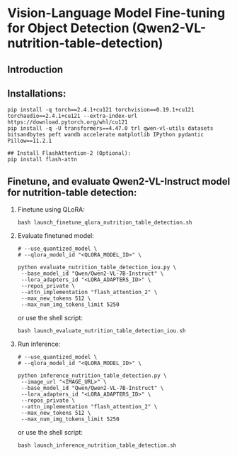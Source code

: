 # Vision-Language Model Fine-tuning for Object Detection (Qwen2-VL-nutrition-table-detection)

## Introduction

## Installations:
```
pip install -q torch==2.4.1+cu121 torchvision==0.19.1+cu121 torchaudio==2.4.1+cu121 --extra-index-url https://download.pytorch.org/whl/cu121
pip install -q -U transformers==4.47.0 trl qwen-vl-utils datasets bitsandbytes peft wandb accelerate matplotlib IPython pydantic Pillow==11.2.1 
```
```
## Install FlashAttention-2 (Optional):
pip install flash-attn
```

## Finetune, and evaluate Qwen2-VL-Instruct model for nutrition-table detection:
1. Finetune using QLoRA:
   ```
   bash launch_finetune_qlora_nutrition_table_detection.sh
   ```
2. Evaluate finetuned model:
   ```
   # --use_quantized_model \
   # --qlora_model_id "<QLORA_MODEL_ID>" \
   
   python evaluate_nutrition_table_detection_iou.py \
    --base_model_id "Qwen/Qwen2-VL-7B-Instruct" \
    --lora_adapters_id "<LORA_ADAPTERS_ID>" \
    --repos_private \
    --attn_implementation "flash_attention_2" \
    --max_new_tokens 512 \
    --max_num_img_tokens_limit 5250
   ```
   or use the shell script:
   ```
   bash launch_evaluate_nutrition_table_detection_iou.sh
   ```
3. Run inference:
   ```
   # --use_quantized_model \
   # --qlora_model_id "<QLORA_MODEL_ID>" \
   
   python inference_nutrition_table_detection.py \
    --image_url "<IMAGE_URL>" \
    --base_model_id "Qwen/Qwen2-VL-7B-Instruct" \
    --lora_adapters_id "<LORA_ADAPTERS_ID>" \
    --repos_private \
    --attn_implementation "flash_attention_2" \
    --max_new_tokens 512 \
    --max_num_img_tokens_limit 5250
   ```
   or use the shell script:
   ```
   bash launch_inference_nutrition_table_detection.sh
   ```
